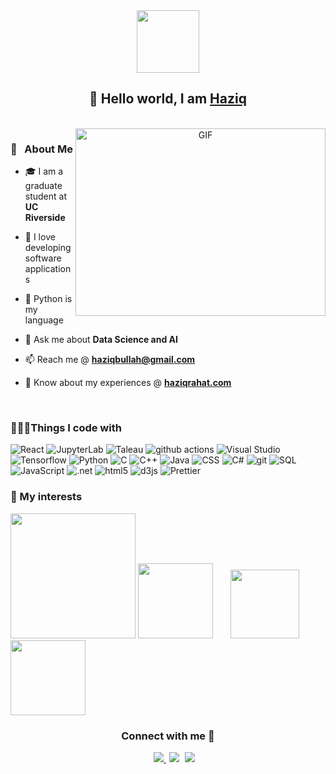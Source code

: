 <div id="header" align="center">
	<img src="https://media.giphy.com/media/U2LqsKYUCXCZp5u2jP/giphy.gif" width="100"/>
	
<h2 align="center">👋 Hello   world,   I am  <a href=''>Haziq </a></h2>
	</br>
	</div>

<a target="_blank" align="center">
  <img align="right" top="500" height="300" width="400" alt="GIF" src="https://media.giphy.com/media/SWoSkN6DxTszqIKEqv/giphy.gif">
</a>

 <h3> 💫 &nbsp; About Me</h3>

- 🎓 I am a graduate student at **UC Riverside**

- 🫶 I love developing software applications
- 🐍 Python is my language

- 💬 Ask me about **Data Science and AI**

- 📫 Reach me @ **haziqbullah@gmail.com**

- 📄 Know about my experiences @ <a href="https://www.haziqrahat.com/" target="blank">**haziqrahat.com**</a>
<br/>

<h3>🧑🏻‍💻Things I code with </h3> 
<p>
 <img alt="React" src="https://img.shields.io/badge/-React-45b8d8?style=flat&logo=react&logoColor=white" />
  <img alt="JupyterLab" src="https://img.shields.io/badge/-Jupyter Lab-8DD6F9?style=flat&logo=jupyter&logoColor=white" /> 
  <img alt="Taleau" src="https://img.shields.io/badge/-Taleau-46a2f1?style=flat&logo=tableau&logoColor=white" />
  <img alt="github actions" src="https://img.shields.io/badge/-Github_Actions-2088FF?style=flat-square&logo=github-actions&logoColor=white" />
  <img alt="Visual Studio" src="https://img.shields.io/badge/-Visual Studio-1a73e8?style=flat&logo=visual-studio&logoColor=white" />
  <img alt="Tensorflow" src="https://img.shields.io/badge/-Tensorflow-007ACC?style=flat&logo=tensorflow&logoColor=white" />
  <img alt="Python" src="https://img.shields.io/badge/-Python-5849BE?style=flat&logo=python&logoColor=white" />
  <img alt="C" src="https://img.shields.io/badge/-C-311C87?style=flat&logo=C&logoColor=white" />
  <img alt="C++" src="https://img.shields.io/badge/-C++-430098?style=flat&logo=c++&logoColor=white" />
  <img alt="Java" src="https://img.shields.io/badge/-Java-764ABC?style=flat&logo=java&logoColor=white" />
  <img alt="CSS" src="https://img.shields.io/badge/-CSS-CC6699?style=flat&logo=styelsheet&logoColor=white" />
  <img alt="C#" src="https://img.shields.io/badge/-Csharp-db7092?style=flat&logo=c#&logoColor=white" />
  <img alt="git" src="https://img.shields.io/badge/-Git-F05032?style=flat-square&logo=git&logoColor=white" />
  <img alt="SQL" src="https://img.shields.io/badge/-SQL-ea2845?style=flat&logo=sql&logoColor=white" />
  <img alt="JavaScript" src="https://img.shields.io/badge/-JavaScript-DD0031?style=flat&logo=js&logoColor=white" />
  <img alt=".net" src="https://img.shields.io/badge/-.NET-CB3837?style=flat&logo=.net&logoColor=white" />
  <img alt="html5" src="https://img.shields.io/badge/-HTML5-E34F26?style=flat-square&logo=html5&logoColor=white" />
  <img alt="d3js" src="https://img.shields.io/badge/-D3.js-F9A03C?style=flat-square&logo=d3.js&logoColor=white" />
  <img alt="Prettier" src="https://img.shields.io/badge/-Prettier-F7B93E?style=flat-square&logo=prettier&logoColor=white" />
</p>

<h3> 👀 My interests</h3> 

<div>
<img src="https://media.giphy.com/media/9rt26Vyi6UF7fPhugd/giphy.gif" width="200"/ > 
<img src="https://media.giphy.com/media/ljc6ari0tPc3pBwzkF/giphy.gif" width="120"/> &nbsp; &nbsp; &nbsp;
<img src="https://media.giphy.com/media/St8RTYskTF5Aa7LmTp/giphy.gif" height="110" /> &nbsp; &nbsp; &nbsp;
<img src="https://img.freepik.com/free-vector/custom-style-script-website-optimization-coding-software-development-female-programmer-cartoon-character-working-adding-javascript-css-code_335657-2370.jpg?w=2000" width="120"/>
</div>


<h3 align="center" > Connect with me 🤝 </h3>
 <div align="center"  class="icons-social" style="margin-left: 10px;">
        <a style="margin-left: 10px;"  target="_blank" href="https://www.linkedin.com/in/haziqrahat/">
			<img src="https://img.icons8.com/color/35/000000/linkedin.png"/>
	</a>
		<a style="margin-left: 5px;" target="_blank" href="https://www.haziqrahat.com/">		
	<img src="https://img.icons8.com/ios-glyphs/35/000000/domain.png"/></a>
					<a style="margin-left: 5px;" target="_blank" href="https://www.haziqrahat.com/">
					<img src="https://img.icons8.com/ios-glyphs/30/000000/github.png"/>
	</a>
				


</p>


